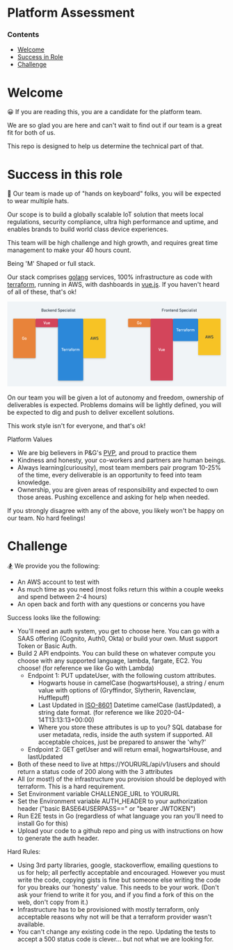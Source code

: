 # Platform Assessment

### Contents
- [Welcome](#welcome)
- [Success in Role](#success-in-this-role)
- [Challenge](#challenge)



# Welcome 
😀
If you are reading this, you are a candidate for the platform team.

We are so glad you are here and can't wait to find out if our team is a great fit for both of us.

This repo is designed to help us determine the technical part of that.

# Success in this role
🚀
Our team is made up of "hands on keyboard" folks, you will be expected to wear multiple hats.

Our scope is to build a globally scalable IoT solution that meets local regulations, security compliance,
ultra high performance and uptime, and enables brands to build world class device experiences.

This team will be high challenge and high growth, and requires great time management to make your 40 hours count.

Being 'M' Shaped or full stack.

Our stack comprises [golang](https://golang.org/) services, 100% infrastructure as code with [terraform](https://www.terraform.io/docs/providers/aws/index.html), running in AWS,
with dashboards in [vue.js](https://vuejs.org/). If you haven't heard of all of these, that's ok!

![m shaped](images/m_shaped.png "M shaped diagram")

On our team you will be given a lot of autonomy and freedom, ownership of deliverables is expected.
Problems domains will be lightly defined, you will be expected to dig and push to deliver excellent solutions.

This work style isn't for everyone, and that's ok!

Platform Values
- We are big believers in P&G's [PVP](https://us.pg.com/policies-and-practices/purpose-values-and-principles/), and proud to practice them
- Kindness and honesty, your co-workers and partners are human beings.
- Always learning(curiousity), most team members pair program 10-25% of the time, 
 every deliverable is an opportunity to feed into team knowledge.
 - Ownership, you are given areas of responsibility and expected to own those areas. Pushing excellence and asking for help when needed.
 
 If you strongly disagree with any of the above, you likely won't be happy on our team. No hard feelings!
 
 # Challenge
 🏂
 We provide you the following:
 - An AWS account to test with
 - As much time as you need (most folks return this within a couple weeks and spend between 2-4 hours)
 - An open back and forth with any questions or concerns you have
 
 Success looks like the following:
 - You'll need an auth system, you get to choose here. You can go with a SAAS offering (Cognito, Auth0, Okta) or build your own. Must support Token or Basic Auth.
 - Build 2 API endpoints. You can build these on whatever compute you choose with any supported language, lambda, fargate, EC2. You choose! (for reference we like Go with Lambda)
    - Endpoint 1: PUT updateUser, with the following custom attributes.
        - Hogwarts house in camelCase (hogwartsHouse), a string / enum value with options of (Gryffindor, Slytherin, Ravenclaw, Hufflepuff)
        - Last Updated in [ISO-8601](https://en.wikipedia.org/wiki/ISO_8601) Datetime camelCase (lastUpdated), a string date format. (for reference we like 2020-04-14T13:13:13+00:00)
        - Where you store these attributes is up to you? SQL database for user metadata, redis, inside the auth system if supported. All acceptable choices, just be prepared to answer the 'why?'
   - Endpoint 2: GET getUser and will return email, hogwartsHouse, and lastUpdated
- Both of these need to live at https://YOURURL/api/v1/users and should return a status code of 200 along with the 3 attributes
- All (or most!) of the infrastructure you provision should be deployed with terraform. This is a hard requirement.
- Set Environment variable CHALLENGE_URL to YOURURL
- Set the Environment variable AUTH_HEADER to your authorization header ("basic BASE64USERPASS==" or "bearer JWTOKEN")
- Run E2E tests in Go (regardless of what language you ran you'll need to install Go for this)
- Upload your code to a github repo and ping us with instructions on how to generate the auth header.

Hard Rules:
- Using 3rd party libraries, google, stackoverflow, emailing questions to us for help; all perfectly acceptable and encouraged.
However you must write the code, copying gists is fine but someone else writing the code for you breaks our 'honesty' value. This needs to be your work. (Don't ask your friend to write it for you, and if you find a fork of this on the web, don't copy from it.)
- Infrastructure has to be provisioned with mostly terraform, only acceptable reasons why not will be that a terraform provider wasn't available.
- You can't change any existing code in the repo. Updating the tests to accept a 500 status code is clever... but not what we are looking for.
   
 
